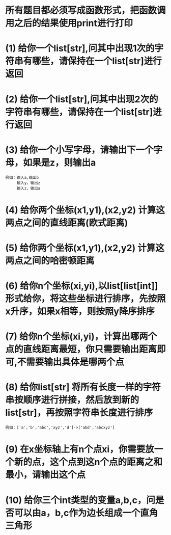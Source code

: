 

# 所有题目都必须写成函数形式，把函数调用之后的结果使用print进行打印

# (1) 给你一个list[str],问其中出现1次的字符串有哪些，请保持在一个list[str]进行返回


# (2) 给你一个list[str],问其中出现2次的字符串有哪些，请保持在一个list[str]进行返回


# (3) 给你一个小写字母，请输出下一个字母，如果是z，则输出a
    例如：输入a,输出b
         输入y，输出z
         输入z，输出a

# (4) 给你两个坐标(x1,y1),(x2,y2) 计算这两点之间的直线距离(欧式距离)


# (5) 给你两个坐标(x1,y1),(x2,y2) 计算这两点之间的哈密顿距离

# (6) 给你n个坐标(xi,yi),以list[list[int]]形式给你，将这些坐标进行排序，先按照x升序，如果x相等，则按照y降序排序

# (7) 给你n个坐标(xi,yi)，计算出哪两个点的直线距离最短，你只需要输出距离即可,不需要输出具体是哪两个点

# (8) 给你list[str] 将所有长度一样的字符串按顺序进行拼接，然后放到新的list[str]，再按照字符串长度进行排序
    例如：['a','b','abc','xyz','d']->['abd','abcxyz']

# (9) 在x坐标轴上有n个点xi，你需要放一个新的点，这个点到这n个点的距离之和最小，请输出这个点

# (10) 给你三个int类型的变量a,b,c，问是否可以由a，b,c作为边长组成一个直角三角形
    

